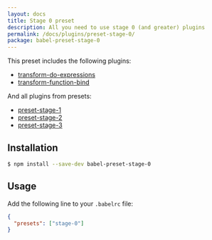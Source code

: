 ```yaml
---
layout: docs
title: Stage 0 preset
description: All you need to use stage 0 (and greater) plugins
permalink: /docs/plugins/preset-stage-0/
package: babel-preset-stage-0
---
```


This preset includes the following plugins:

- [transform-do-expressions](/docs/plugins/transform-do-expressions)
- [transform-function-bind](/docs/plugins/transform-function-bind)

And all plugins from presets:

- [preset-stage-1](/docs/plugins/preset-stage-1)
- [preset-stage-2](/docs/plugins/preset-stage-2)
- [preset-stage-3](/docs/plugins/preset-stage-3)

## Installation

```sh
$ npm install --save-dev babel-preset-stage-0
```

## Usage

Add the following line to your `.babelrc` file:

```json
{
  "presets": ["stage-0"]
}
```

